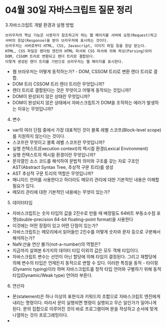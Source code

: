 # 04월 30일 자바스크립트 질문 정리

3.자바스크립트 개발 환경과 실행 방법
```
브라우저의 핵심 기능은 사용자가 참조하고자 하는 웹 페이지를 서버에 요청(Request)하고 
서버의 응답(Response)을 받아 브라우저에 표시하는 것이다. 
브라우저는 서버로부터 HTML, CSS, Javascript, 이미지 파일 등을 응답 받는다. 
HTML, CSS 파일은 렌더링 엔진의 HTML 파서와 CSS 파서에 의해 파싱(Parsing)되어 
DOM, CSSOM 트리로 변환되고 렌더 트리로 결합된다. 
이렇게 생성된 렌더 트리를 기반으로 브라우저는 웹 페이지를 표시한다.
```
- 웹 브라우저는 어떻게 동작하는가? - DOM, CSSOM 트리로 변환 렌더 트리로 결합. 
- DOM 트리 CSSOM 트리 렌더 트리란 무엇입니까?
- 렌더 트리로 결합된다는 것은 무엇이고 어떻게 동작되는 것입니까?
- DOM이 완성되지 않은 상태란 무엇입니까? 
- DOM이 완성되지 않은 상태에서 자바스크립트가 DOM을 조작하는 에러가 발생하는 이유는 무엇입니까?

4. 변수
- var의 여러 단점 중에서 가장 대표적인 것이 블록 레벨 스코프(Block-level scope)를 지원하지 않는다는 것이다.
- 스코프란 무엇이고 블록 레벨 스코프란 무엇입니까?
- 실행 컨텍스트(Execution context)의 렉시컬 환경(Lexical Environment)
- 실행 컨텍스트의 렉시컬 환경이란 무엇입니까?
- 문자열인 소스 코드를 해석하여 문법적 의미와 구조를 갖는 자료 구조인 AST(Abstract Syntax Tree, 추상적 구문 트리)를 생성
- AST 추상적 구문 트리의 역할은 무엇입니까?
- 매니지드 언어를 사용한다고 하더라도 메모리 관리에 대한 기본적인 내용은 이해할 필요가 있다.
- 메모리 관리에 대한 기본적인 내용에는 무엇이 있는가?
5. 데이터타입 
- 자바스크립트는 숫자 타입의 값을 2진수로 만들 때 배정밀도 64비트 부동소수점 포맷(double-precision 64-bit floating-point format)을 사용한다
- 이것에는 어떤 장점이 있고 어떤 단점이 있는가?
- 자바스크립트는 메모리에서 읽어들인 2진수를 어떻게 숫자와 문자 등으로 구분해서 해석하는가?
- NaN:산술 연산 불가(not-a-number)의 역할은?
- 지금까지 살펴본 6가지의 데이터 타입 이외의 값은 모두 객체 타입이다.
- 자바스크립트 변수는 선언이 아닌 할당에 의해 타입이 결정된다. 그리고 재할당에 의해 변수의 타입은 언제든지 동적으로 변할 수 있다. 이러한 특징을 동적 - 타이핑(Dynamic typing)이라 하며 자바스크립트를 정적 타입 언어와 구별하기 위해 동적 타입(Dynamic/Weak type) 언어라 부른다. 

6. 연산자
- 문(statement)은 하나 이상의 표현식과 키워드의 조합으로 자바스크립트 엔진에게 내리는 명령이다. 따라서 문이 실행되면 명령이 실행되고 무슨 일인가가 일어나게 된다. 문의 집합으로 이루어진 것이 바로 프로그램이며 문을 작성하고 순서에 맞게 나열하는 것이 프로그래밍이다.
- 
